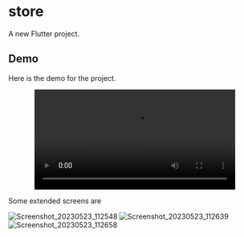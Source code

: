 # store

A new Flutter project.

## Demo 

Here is the demo for the project.
<div style="display: flex; justify-content: center;">
  <video width="400" controls>
    <source src="[video_url](https://github.com/Mohsin356/store/assets/101866366/a831b3c4-a8ed-42e0-a149-4c0031403d84)" type="video/mp4">
    Your browser does not support the video tag.
  </video>
</div>



Some extended screens are

![Screenshot_20230523_112548](https://github.com/Mohsin356/store/assets/101866366/b7058ade-7fb6-44c1-9cee-bffd6f86d15f)
![Screenshot_20230523_112639](https://github.com/Mohsin356/store/assets/101866366/1481fcf6-be87-4d7e-81fa-887e443402fe)
![Screenshot_20230523_112658](https://github.com/Mohsin356/store/assets/101866366/e2116890-6ea2-4979-9db3-f2710137e2be)

